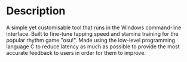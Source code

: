 # Description
A simple yet customisable tool that runs in the Windows command-line interface. Built to fine-tune tapping speed and stamina training for the popular rhythm game "osu!".
Made using the low-level programming language C to reduce latency as much as possible to provide the most accurate feedback to users in order for them to improve.
